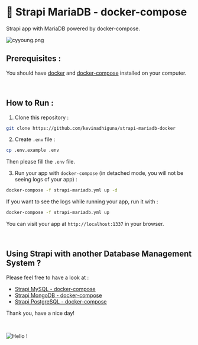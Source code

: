 # 🌈 Strapi MariaDB - docker-compose

Strapi app with MariaDB powered by docker-compose.

<img src="https://s9.gifyu.com/images/cyyoung.png" alt="cyyoung.png" border="0" />

<br />

## Prerequisites :

You should have [docker](https://docs.docker.com/engine/install/) and [docker-compose](https://docs.docker.com/compose/install/) installed on your computer.

<br />

## How to Run :

1) Clone this repository :
```bash
git clone https://github.com/kevinadhiguna/strapi-mariadb-docker
```

2) Create `.env` file :
```bash
cp .env.example .env
```

Then please fill the `.env` file.

3) Run your app with `docker-compose` (in detached mode, you will not be seeing logs of your app) :
```bash
docker-compose -f strapi-mariadb.yml up -d
```

If you want to see the logs while running your app, run it with :
```bash
docker-compose -f strapi-mariadb.yml up
```

You can visit your app at `http://localhost:1337` in your browser.

<br/>

## Using Strapi with another Database Management System ?

Please feel free to have a look at :
- [Strapi MySQL - docker-compose](https://github.com/kevinadhiguna/strapi-mysql-docker)
- [Strapi MongoDB - docker-compose](https://github.com/kevinadhiguna/strapi-mongo-docker)
- [Strapi PostgreSQL - docker-compose](https://github.com/kevinadhiguna/strapi-postgresql-docker)

Thank you, have a nice day!

<br/>

![Hello !](https://api.visitorbadge.io/api/VisitorHit?user=kevinadhiguna&repo=strapi-mariadb-docker&label=thanks%20for%20dropping%20in%20!&labelColor=%23000000&countColor=%23FFFFFF)

